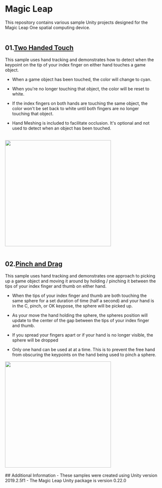 # Magic Leap
This repository contains various sample Unity projects designed for the Magic Leap One spatial computing device.
<br />
<br />

## 01.[Two Handed Touch](https://github.com/torynfarr/magic-leap/tree/master/Samples/01.two-handed-touch)

This sample uses hand tracking and demonstrates how to detect when the keypoint on the tip of your index finger on either hand touches a game object. 

- When a game object has been touched, the color will change to cyan.

- When you're no longer touching that object, the color will be reset to white. 

- If the index fingers on both hands are touching the same object, the color won't be set back to white until both fingers are no longer touching that object.

- Hand Meshing is included to facilitate occlusion. It's optional and not used to detect when an object has been touched.
<br />
<img src="https://github.com/torynfarr/magic-leap/blob/master/docs/images/twohandedtouch.gif" width="350">
<br />
<br />

## 02.[Pinch and Drag](https://github.com/torynfarr/magic-leap/tree/master/Samples/02.pinch-and-drag)
 
This sample uses hand tracking and demonstrates one approach to picking up a game object and moving it around by holding / pinching it between the tips of your index finger and thumb on either hand.

- When the tips of your index finger and thumb are both touching the same sphere for a set duration of time (half a second) and your hand is in the C, pinch, or OK keypose, the sphere will be picked up.

- As your move the hand holding the sphere, the spheres position will update to the center of the gap between the tips of your index finger and thumb.

- If you spread your fingers apart or if your hand is no longer visible, the sphere will be dropped

- Only one hand can be used at at a time. This is to prevent the free hand from obscuring the keypoints on the hand being used to pinch a sphere.
<img src="https://github.com/torynfarr/magic-leap/blob/master/docs/images/pinchanddrag.gif" width="350">
<br />
<br />
## Additional Information
- These samples were created using Unity version 2019.2.5f1
- The Magic Leap Unity package is version 0.22.0